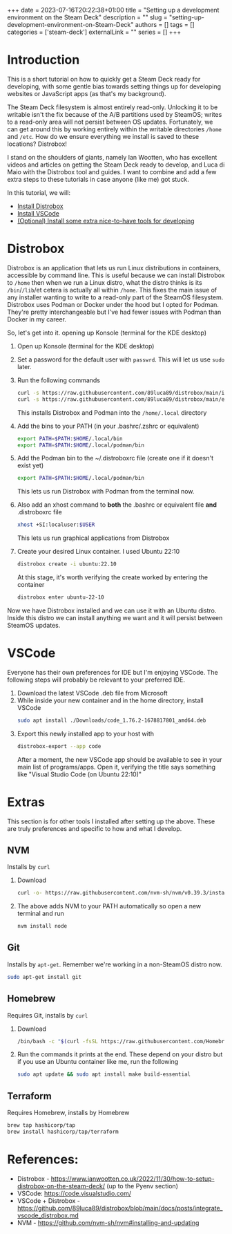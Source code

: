 +++ 
date = 2023-07-16T20:22:38+01:00
title = "Setting up a development environment on the Steam Deck"
description = ""
slug = "setting-up-development-environment-on-Steam-Deck"
authors = []
tags = []
categories = ['steam-deck']
externalLink = ""
series = []
+++

# Introduction

This is a short tutorial on how to quickly get a Steam Deck ready for developing, with some gentle bias towards setting things up for developing websites or JavaScript apps (as that's my background). 

The Steam Deck filesystem is almost entirely read-only. Unlocking it to be writable isn't the fix because of the A/B partitions used by SteamOS; writes to a read-only area will not persist between OS updates. Fortunately, we can get around this by working entirely within the writable directories `/home` and `/etc`. How do we ensure everything we install is saved to these locations? Distrobox!

I stand on the shoulders of giants, namely Ian Wootten, who has excellent videos and articles on getting the Steam Deck ready to develop, and Luca di Maio with the Distrobox tool and guides. I want to combine and add a few extra steps to these tutorials in case anyone (like me) got stuck.

In this tutorial, we will:
- [Install Distrobox](#distrobox)
- [Install VSCode](#vscode)
- [(Optional) Install some extra nice-to-have tools for developing](#extras)

# Distrobox

Distrobox is an application that lets us run Linux distributions in containers, accessible by command line. This is useful because we can install Distrobox to `/home` then when we run a Linux distro, what the distro thinks is its `/bin`/`/lib`/et cetera is actually all within `/home`. This fixes the main issue of any installer wanting to write to a read-only part of the SteamOS filesystem.
Distrobox uses Podman or Docker under the hood but I opted for Podman. They're pretty interchangeable but I've had fewer issues with Podman than Docker in my career.

So, let's get into it. opening up Konsole (terminal for the KDE desktop)

1. Open up Konsole (terminal for the KDE desktop)
2. Set a password for the default user with `passwrd`. This will let us use `sudo` later.
3. Run the following commands
    ```bash
    curl -s https://raw.githubusercontent.com/89luca89/distrobox/main/install | sh -s -- --prefix ~/.local
	curl -s https://raw.githubusercontent.com/89luca89/distrobox/main/extras/install-podman | sh -s -- --prefix ~/.local
    ```
    
    This installs Distrobox and Podman into the `/home/.local` directory
4. Add the bins to your PATH (in your .bashrc/.zshrc or equivalent)
    ```bash
    export PATH=$PATH:$HOME/.local/bin
    export PATH=$PATH:$HOME/.local/podman/bin
    ```
5. Add the Podman bin to the ~/.distroboxrc file (create one if it doesn't exist yet)
	```bash
    export PATH=$PATH:$HOME/.local/podman/bin
    ```
   
   This lets us run Distrobox with Podman from the terminal now.
6. Also add an xhost command to **both** the .bashrc or equivalent file **and** .distroboxrc file
    ```bash
    xhost +SI:localuser:$USER
    ```
    
    This lets us run graphical applications from Distrobox
7. Create your desired Linux container. I used Ubuntu 22:10
	```bash
    distrobox create -i ubuntu:22.10
    ```
	
    At this stage, it's worth verifying the create worked by entering the container
	```bash
    distrobox enter ubuntu-22-10
    ```

Now we have Distrobox installed and we can use it with an Ubuntu distro. Inside this distro we can install anything we want and it will persist between SteamOS updates.

# VSCode

Everyone has their own preferences for IDE but I'm enjoying VSCode. The following steps will probably be relevant to your preferred IDE.

1. Download the latest VSCode .deb file from Microsoft
2. While inside your new container and in the home directory, install VSCode 
	```bash
    sudo apt install ./Downloads/code_1.76.2-1678817801_amd64.deb
    ```
3. Export this newly installed app to your host with
	```bash
    distrobox-export --app code
    ```
	After a moment, the new VSCode app should be available to see in your main list of programs/apps. Open it, verifying the title says something like "Visual Studio Code (on Ubuntu 22:10)"


# Extras

This section is for other tools I installed after setting up the above. These are truly preferences and specific to how and what I develop.

## NVM
Installs by `curl`
1. Download
    ```bash
    curl -o- https://raw.githubusercontent.com/nvm-sh/nvm/v0.39.3/install.sh | bash
    ```

2. The above adds NVM to your PATH automatically so open a new terminal and run 
    ```bash
    nvm install node
    ```

## Git
Installs by `apt-get`. Remember we're working in a non-SteamOS distro now.
```bash
sudo apt-get install git
```

## Homebrew
Requires Git, installs by `curl` 
1. Download
    ```bash
    /bin/bash -c "$(curl -fsSL https://raw.githubusercontent.com/Homebrew/install/HEAD/install.sh)"
    ```
2. Run the commands it prints at the end. These depend on your distro but if you use an Ubuntu container like me, run the following
    ```bash
    sudo apt update && sudo apt install make build-essential
    ```

## Terraform
Requires Homebrew, installs by Homebrew
```bash
brew tap hashicorp/tap
brew install hashicorp/tap/terraform
```


# References:
- Distrobox - https://www.ianwootten.co.uk/2022/11/30/how-to-setup-distrobox-on-the-steam-deck/ (up to the Pyenv section)
- VSCode: https://code.visualstudio.com/
- VSCode + Distrobox - https://github.com/89luca89/distrobox/blob/main/docs/posts/integrate_vscode_distrobox.md
- NVM - https://github.com/nvm-sh/nvm#installing-and-updating

